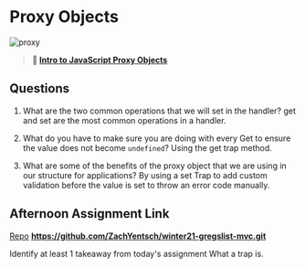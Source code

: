 # Proxy Objects

![proxy](https://bcw.blob.core.windows.net/public/img/journals/5120113092091727)

> **📖 [Intro to JavaScript Proxy Objects](https://codeworksacademy.com/fs-student-guide/resources/wk3/03-Proxies)**

## Questions

1. What are the two common operations that we will set in the handler?
get and set are the most common operations in a handler.

2. What do you have to make sure you are doing with every Get to ensure the value does not become `undefined`?
Using the get trap method.

3. What are some of the benefits of the proxy object that we are using in our structure for applications?
By using a set Trap to add custom validation before the value is set to throw an error code manually. 
## Afternoon Assignment Link

[Repo](https://github.com/ZachYentsch/<ASSIGNMENT_REPO>)
**https://github.com/ZachYentsch/winter21-gregslist-mvc.git**

Identify at least 1 takeaway from today's assignment
What a trap is. 

